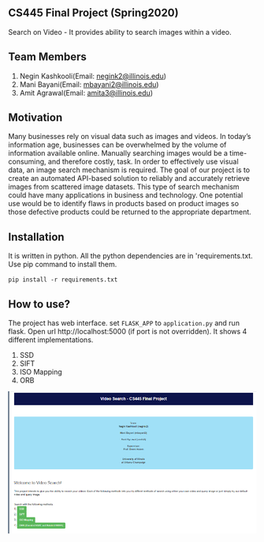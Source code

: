 
## CS445 Final Project (Spring2020)
Search on Video - It provides ability to search images within a video.

## Team Members
1. Negin Kashkooli(Email: negink2@illinois.edu)
2. Mani Bayani(Email: mbayani2@illinois.edu)
3. Amit Agrawal(Email: amita3@illinois.edu)

## Motivation
Many businesses rely on visual data such as images and videos. In today’s information age, businesses
can be overwhelmed by the volume of information available online. Manually searching images
would be a time-consuming, and therefore costly, task. In order to effectively use visual data, an
image search mechanism is required. The goal of our project is to create an automated API-based
solution to reliably and accurately retrieve images from scattered image datasets. This type of search
mechanism could have many applications in business and technology. One potential use would be
to identify flaws in products based on product images so those defective products could be returned
to the appropriate department.

## Installation
It is written in python. All the python dependencies are in 'requirements.txt. Use pip command to install them.
```
pip install -r requirements.txt
```

## How to use?
The project has web interface. set ```FLASK_APP``` to ```application.py``` and run flask. Open url http://localhost:5000 (if port is not overridden).
It shows 4 different implementations.
1. SSD
2. SIFT
3. ISO Mapping
4. ORB

![Welcome Page](project-welcome%20page.png)

